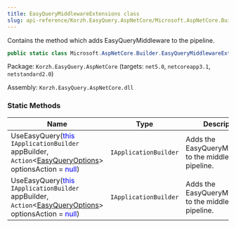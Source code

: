 ```yaml
---
title: EasyQueryMiddlewareExtensions class
slug: api-reference/Korzh.EasyQuery.AspNetCore/Microsoft.AspNetCore.Builder namespace/easyquerymiddlewareextensions-class
---
```



Contains the method which adds EasyQueryMiddleware to the pipeline.
```csharp
public static class Microsoft.AspNetCore.Builder.EasyQueryMiddlewareExtensions

```
Package: `Korzh.EasyQuery.AspNetCore` (targets: `net5.0`, `netcoreapp3.1`, `netstandard2.0`)

Assembly: `Korzh.EasyQuery.AspNetCore.dll`

### Static Methods

| Name | Type | Description | 
| --- | --- | --- | 
| UseEasyQuery(<span style='color: blue'>this</span> `IApplicationBuilder` appBuilder, `Action`&lt;[EasyQueryOptions](/api-reference/korzh-easyquery/korzh-easyquery-services-namespace/easyqueryoptions-class)&gt; optionsAction = <span style='color: blue'>null</span>) | `IApplicationBuilder` | Adds the EasyQueryMiddleware to the middleware pipeline. | 
| UseEasyQuery(<span style='color: blue'>this</span> `IApplicationBuilder` appBuilder, `Action`&lt;[EasyQueryOptions](/api-reference/korzh-easyquery/korzh-easyquery-services-namespace/easyqueryoptions-class)&gt; optionsAction = <span style='color: blue'>null</span>) | `IApplicationBuilder` | Adds the EasyQueryMiddleware to the middleware pipeline. |